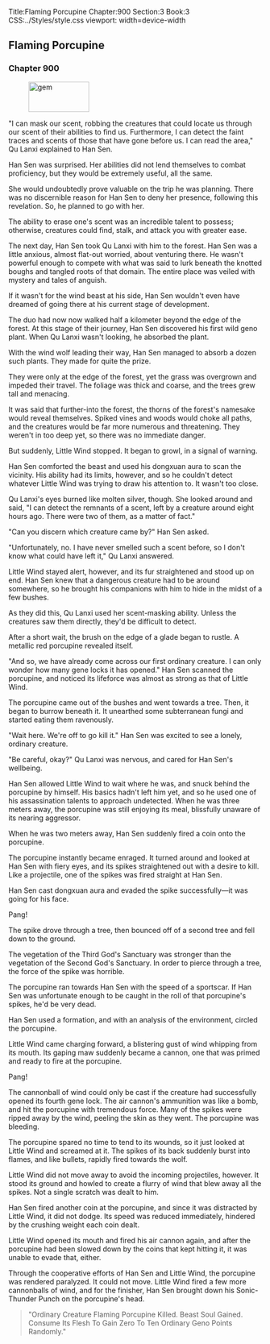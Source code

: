 Title:Flaming Porcupine 
Chapter:900 
Section:3 
Book:3 
CSS:../Styles/style.css 
viewport: width=device-width
  
## Flaming Porcupine
### Chapter 900 
<figure>
	<img src="../Images/gem.gif" alt="gem" id="gem" width="120" height="60" />
</figure>
  

  
  "I can mask our scent, robbing the creatures that could locate us through our scent of their abilities to find us. Furthermore, I can detect the faint traces and scents of those that have gone before us. I can read the area," Qu Lanxi explained to Han Sen.

Han Sen was surprised. Her abilities did not lend themselves to combat proficiency, but they would be extremely useful, all the same.

She would undoubtedly prove valuable on the trip he was planning. There was no discernible reason for Han Sen to deny her presence, following this revelation. So, he planned to go with her.

The ability to erase one's scent was an incredible talent to possess; otherwise, creatures could find, stalk, and attack you with greater ease.

The next day, Han Sen took Qu Lanxi with him to the forest. Han Sen was a little anxious, almost flat-out worried, about venturing there. He wasn't powerful enough to compete with what was said to lurk beneath the knotted boughs and tangled roots of that domain. The entire place was veiled with mystery and tales of anguish.

If it wasn't for the wind beast at his side, Han Sen wouldn't even have dreamed of going there at his current stage of development.

The duo had now now walked half a kilometer beyond the edge of the forest. At this stage of their journey, Han Sen discovered his first wild geno plant. When Qu Lanxi wasn't looking, he absorbed the plant.

With the wind wolf leading their way, Han Sen managed to absorb a dozen such plants. They made for quite the prize.

They were only at the edge of the forest, yet the grass was overgrown and impeded their travel. The foliage was thick and coarse, and the trees grew tall and menacing.

It was said that further-into the forest, the thorns of the forest's namesake would reveal themselves. Spiked vines and woods would choke all paths, and the creatures would be far more numerous and threatening. They weren't in too deep yet, so there was no immediate danger.

But suddenly, Little Wind stopped. It began to growl, in a signal of warning.

Han Sen comforted the beast and used his dongxuan aura to scan the vicinity. His ability had its limits, however, and so he couldn't detect whatever Little Wind was trying to draw his attention to. It wasn't too close.

Qu Lanxi's eyes burned like molten silver, though. She looked around and said, "I can detect the remnants of a scent, left by a creature around eight hours ago. There were two of them, as a matter of fact."

"Can you discern which creature came by?" Han Sen asked.

"Unfortunately, no. I have never smelled such a scent before, so I don't know what could have left it," Qu Lanxi answered.

Little Wind stayed alert, however, and its fur straightened and stood up on end. Han Sen knew that a dangerous creature had to be around somewhere, so he brought his companions with him to hide in the midst of a few bushes.

As they did this, Qu Lanxi used her scent-masking ability. Unless the creatures saw them directly, they'd be difficult to detect.

After a short wait, the brush on the edge of a glade began to rustle. A metallic red porcupine revealed itself.

"And so, we have already come across our first ordinary creature. I can only wonder how many gene locks it has opened." Han Sen scanned the porcupine, and noticed its lifeforce was almost as strong as that of Little Wind.

The porcupine came out of the bushes and went towards a tree. Then, it began to burrow beneath it. It unearthed some subterranean fungi and started eating them ravenously.

"Wait here. We're off to go kill it." Han Sen was excited to see a lonely, ordinary creature.

"Be careful, okay?" Qu Lanxi was nervous, and cared for Han Sen's wellbeing.

Han Sen allowed Little Wind to wait where he was, and snuck behind the porcupine by himself. His basics hadn't left him yet, and so he used one of his assassination talents to approach undetected. When he was three meters away, the porcupine was still enjoying its meal, blissfully unaware of its nearing aggressor.

When he was two meters away, Han Sen suddenly fired a coin onto the porcupine.

The porcupine instantly became enraged. It turned around and looked at Han Sen with fiery eyes, and its spikes straightened out with a desire to kill. Like a projectile, one of the spikes was fired straight at Han Sen.

Han Sen cast dongxuan aura and evaded the spike successfully—it was going for his face.

Pang!

The spike drove through a tree, then bounced off of a second tree and fell down to the ground.

The vegetation of the Third God's Sanctuary was stronger than the vegetation of the Second God's Sanctuary. In order to pierce through a tree, the force of the spike was horrible.

The porcupine ran towards Han Sen with the speed of a sportscar. If Han Sen was unfortunate enough to be caught in the roll of that porcupine's spikes, he'd be very dead.

Han Sen used a formation, and with an analysis of the environment, circled the porcupine.

Little Wind came charging forward, a blistering gust of wind whipping from its mouth. Its gaping maw suddenly became a cannon, one that was primed and ready to fire at the porcupine.

Pang!

The cannonball of wind could only be cast if the creature had successfully opened its fourth gene lock. The air cannon's ammunition was like a bomb, and hit the porcupine with tremendous force. Many of the spikes were ripped away by the wind, peeling the skin as they went. The porcupine was bleeding.

The porcupine spared no time to tend to its wounds, so it just looked at Little Wind and screamed at it. The spikes of its back suddenly burst into flames, and like bullets, rapidly fired towards the wolf.

Little Wind did not move away to avoid the incoming projectiles, however. It stood its ground and howled to create a flurry of wind that blew away all the spikes. Not a single scratch was dealt to him.

Han Sen fired another coin at the porcupine, and since it was distracted by Little Wind, it did not dodge. Its speed was reduced immediately, hindered by the crushing weight each coin dealt.

Little Wind opened its mouth and fired his air cannon again, and after the porcupine had been slowed down by the coins that kept hitting it, it was unable to evade that, either.

Through the cooperative efforts of Han Sen and Little Wind, the porcupine was rendered paralyzed. It could not move. Little Wind fired a few more cannonballs of wind, and for the finisher, Han Sen brought down his Sonic-Thunder Punch on the porcupine's head.

> "Ordinary Creature Flaming Porcupine Killed. Beast Soul Gained. Consume Its Flesh To Gain Zero To Ten Ordinary Geno Points Randomly."
